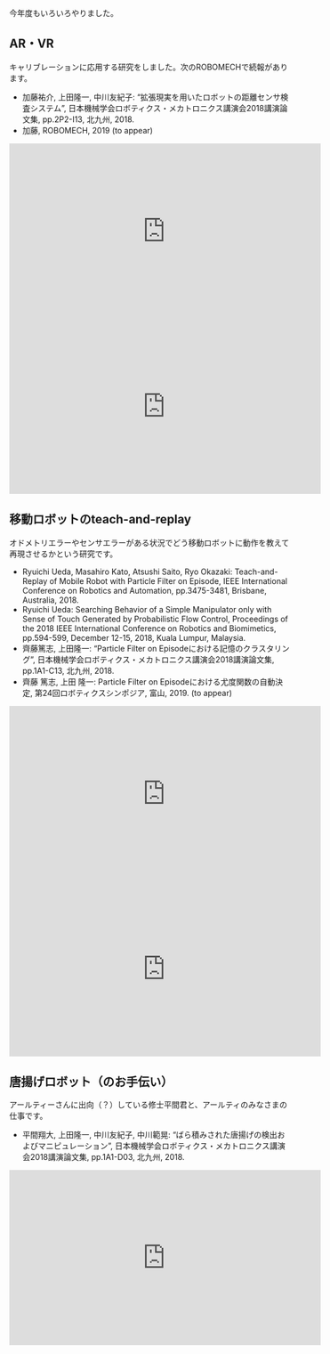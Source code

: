 今年度もいろいろやりました。
<h2>AR・VR</h2>
キャリブレーションに応用する研究をしました。次のROBOMECHで続報があります。
<ul>
 	<li>加藤祐介, 上田隆一, 中川友紀子: “拡張現実を用いたロボットの距離センサ検査システム”, 日本機械学会ロボティクス・メカトロニクス講演会2018講演論文集, pp.2P2-I13, 北九州, 2018.</li>
 	<li>加藤, ROBOMECH, 2019 (to appear)</li>
</ul>
<iframe src="https://www.youtube.com/embed/CPMrsBE1d30" width="560" height="315" frameborder="0" allowfullscreen="allowfullscreen"></iframe>

<iframe src="https://www.youtube.com/embed/QYnU6PeEx8s" width="560" height="315" frameborder="0" allowfullscreen="allowfullscreen"></iframe>
<h2>移動ロボットのteach-and-replay</h2>
オドメトリエラーやセンサエラーがある状況でどう移動ロボットに動作を教えて再現させるかという研究です。
<ul>
 	<li>Ryuichi Ueda, Masahiro Kato, Atsushi Saito, Ryo Okazaki: Teach-and-Replay of Mobile Robot with Particle Filter on Episode, IEEE International Conference on Robotics and Automation, pp.3475-3481, Brisbane, Australia, 2018.</li>
 	<li>Ryuichi Ueda: Searching Behavior of a Simple Manipulator only with Sense of Touch Generated by Probabilistic Flow Control, Proceedings of the 2018 IEEE International Conference on Robotics and Biomimetics, pp.594-599, December 12-15, 2018, Kuala Lumpur, Malaysia.</li>
 	<li>齊藤篤志, 上田隆一: “Particle Filter on Episodeにおける記憶のクラスタリング”, 日本機械学会ロボティクス・メカトロニクス講演会2018講演論文集, pp.1A1-C13, 北九州, 2018.</li>
 	<li>齊藤 篤志, 上田 隆一: Particle Filter on Episodeにおける尤度関数の自動決定, 第24回ロボティクスシンポジア, 富山, 2019. (to appear)</li>
</ul>
<iframe src="https://www.youtube.com/embed/oyWM3GlXHbs" width="560" height="315" frameborder="0" allowfullscreen="allowfullscreen"></iframe>

<iframe src="https://www.youtube.com/embed/DSXjhRypLc4" width="560" height="315" frameborder="0" allowfullscreen="allowfullscreen"></iframe>
<h2>唐揚げロボット（のお手伝い）</h2>
アールティーさんに出向（？）している修士平間君と、アールティのみなさまの仕事です。
<ul>
 	<li>平間翔大, 上田隆一, 中川友紀子, 中川範晃: “ばら積みされた唐揚げの検出およびマニピュレーション”, 日本機械学会ロボティクス・メカトロニクス講演会2018講演論文集, pp.1A1-D03, 北九州, 2018.</li>
</ul>
<iframe src="https://www.youtube.com/embed/8nTYvS9DzFU" width="560" height="315" frameborder="0" allowfullscreen="allowfullscreen"></iframe>
